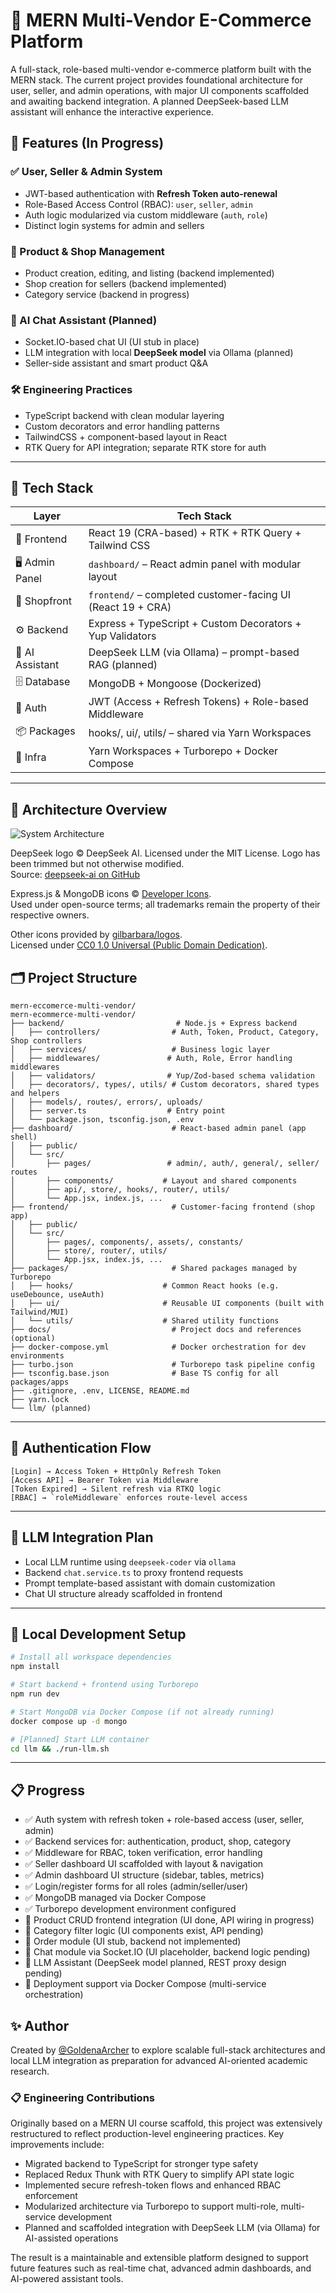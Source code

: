 # 🛒 MERN Multi-Vendor E-Commerce Platform

A full-stack, role-based multi-vendor e-commerce platform built with the MERN stack. The current project provides foundational architecture for user, seller, and admin operations, with major UI components scaffolded and awaiting backend integration. A planned DeepSeek-based LLM assistant will enhance the interactive experience.

## 🚀 Features (In Progress)

### ✅ User, Seller & Admin System

- JWT-based authentication with **Refresh Token auto-renewal**
- Role-Based Access Control (RBAC): `user`, `seller`, `admin`
- Auth logic modularized via custom middleware (`auth`, `role`)
- Distinct login systems for admin and sellers

### 🔄 Product & Shop Management

- Product creation, editing, and listing (backend implemented)
- Shop creation for sellers (backend implemented)
- Category service (backend in progress)

### 🧠 AI Chat Assistant (Planned)

- Socket.IO-based chat UI (UI stub in place)
- LLM integration with local **DeepSeek model** via Ollama (planned)
- Seller-side assistant and smart product Q&A

### 🛠️ Engineering Practices

- TypeScript backend with clean modular layering
- Custom decorators and error handling patterns
- TailwindCSS + component-based layout in React
- RTK Query for API integration; separate RTK store for auth

---

## 📂 Tech Stack

| Layer         | Tech Stack                                                   |
|---------------|--------------------------------------------------------------|
| 🧩 Frontend    | React 19 (CRA-based) + RTK + RTK Query + Tailwind CSS        |
| 🖥 Admin Panel | `dashboard/` – React admin panel with modular layout         |
| 🛒 Shopfront   | `frontend/` – completed customer-facing UI (React 19 + CRA) |
| ⚙️ Backend     | Express + TypeScript + Custom Decorators + Yup Validators    |
| 🧠 AI Assistant| DeepSeek LLM (via Ollama) – prompt-based RAG (planned)       |
| 🗄 Database    | MongoDB + Mongoose (Dockerized)                              |
| 🔐 Auth        | JWT (Access + Refresh Tokens) + Role-based Middleware        |
| 📦 Packages    | hooks/, ui/, utils/ – shared via Yarn Workspaces             |
| 🧱 Infra       | Yarn Workspaces + Turborepo + Docker Compose                 |

---

## 📐 Architecture Overview

![System Architecture](./docs/architecture.svg)

DeepSeek logo © DeepSeek AI. Licensed under the MIT License. Logo has been trimmed but not otherwise modified.  
Source: [deepseek-ai on GitHub](https://github.com/deepseek-ai)

Express.js & MongoDB icons © [Developer Icons](https://github.com/xandemon/developer-icons).  
Used under open-source terms; all trademarks remain the property of their respective owners.

Other icons provided by [gilbarbara/logos](https://github.com/gilbarbara/logos).  
Licensed under [CC0 1.0 Universal (Public Domain Dedication)](https://creativecommons.org/publicdomain/zero/1.0/).

## 🗂 Project Structure

```
mern-eccomerce-multi-vendor/
mern-ecommerce-multi-vendor/
├── backend/                         # Node.js + Express backend
│   ├── controllers/                # Auth, Token, Product, Category, Shop controllers
│   ├── services/                   # Business logic layer
│   ├── middlewares/               # Auth, Role, Error handling middlewares
│   ├── validators/                # Yup/Zod-based schema validation
│   ├── decorators/, types/, utils/ # Custom decorators, shared types and helpers
│   ├── models/, routes/, errors/, uploads/
│   ├── server.ts                  # Entry point
│   └── package.json, tsconfig.json, .env
├── dashboard/                      # React-based admin panel (app shell)
│   ├── public/
│   └── src/
│       ├── pages/                 # admin/, auth/, general/, seller/ routes
│       ├── components/           # Layout and shared components
│       ├── api/, store/, hooks/, router/, utils/
│       └── App.jsx, index.js, ...
├── frontend/                       # Customer-facing frontend (shop app)
│   ├── public/
│   └── src/
│       ├── pages/, components/, assets/, constants/
│       ├── store/, router/, utils/
│       └── App.jsx, index.js, ...
├── packages/                       # Shared packages managed by Turborepo
│   ├── hooks/                    # Common React hooks (e.g. useDebounce, useAuth)
│   ├── ui/                       # Reusable UI components (built with Tailwind/MUI)
│   └── utils/                    # Shared utility functions
├── docs/                           # Project docs and references (optional)
├── docker-compose.yml              # Docker orchestration for dev environments
├── turbo.json                      # Turborepo task pipeline config
├── tsconfig.base.json              # Base TS config for all packages/apps
├── .gitignore, .env, LICENSE, README.md
├── yarn.lock
└── llm/ (planned)
```

---

## 🔐 Authentication Flow

```
[Login] → Access Token + HttpOnly Refresh Token
[Access API] → Bearer Token via Middleware
[Token Expired] → Silent refresh via RTKQ logic
[RBAC] → `roleMiddleware` enforces route-level access
```

---

## 🤖 LLM Integration Plan

- Local LLM runtime using `deepseek-coder` via `ollama`
- Backend `chat.service.ts` to proxy frontend requests
- Prompt template-based assistant with domain customization
- Chat UI structure already scaffolded in frontend

---

## 🧪 Local Development Setup

```bash
# Install all workspace dependencies
npm install

# Start backend + frontend using Turborepo
npm run dev

# Start MongoDB via Docker Compose (if not already running)
docker compose up -d mongo

# [Planned] Start LLM container
cd llm && ./run-llm.sh
```

---

## 📋 Progress

- ✅ Auth system with refresh token + role-based access (user, seller, admin)
- ✅ Backend services for: authentication, product, shop, category
- ✅ Middleware for RBAC, token verification, error handling
- ✅ Seller dashboard UI scaffolded with layout & navigation
- ✅ Admin dashboard UI structure (sidebar, tables, metrics)
- ✅ Login/register forms for all roles (admin/seller/user)
- ✅ MongoDB managed via Docker Compose
- ✅ Turborepo development environment configured
- 🚧 Product CRUD frontend integration (UI done, API wiring in progress)
- 🚧 Category filter logic (UI components exist, API pending)
- 🚧 Order module (UI stub, backend not implemented)
- 🚧 Chat module via Socket.IO (UI placeholder, backend logic pending)
- 🚧 LLM Assistant (DeepSeek model planned, REST proxy design pending)
- 🚧 Deployment support via Docker Compose (multi-service orchestration)

## ✨ Author

Created by [@GoldenaArcher](https://github.com/GoldenaArcher) to explore scalable full-stack architectures and local LLM integration as preparation for advanced AI-oriented academic research.

### 📋 Engineering Contributions

Originally based on a MERN UI course scaffold, this project was extensively restructured to reflect production-level engineering practices. Key improvements include:

- Migrated backend to TypeScript for stronger type safety
- Replaced Redux Thunk with RTK Query to simplify API state logic
- Implemented secure refresh-token flows and enhanced RBAC enforcement
- Modularized architecture via Turborepo to support multi-role, multi-service development
- Planned and scaffolded integration with DeepSeek LLM (via Ollama) for AI-assisted operations

The result is a maintainable and extensible platform designed to support future features such as real-time chat, advanced admin dashboards, and AI-powered assistant tools.
